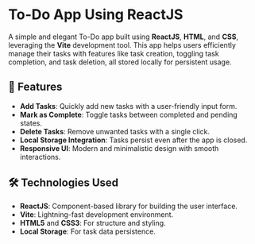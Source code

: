 # To-Do App Using ReactJS

A simple and elegant To-Do app built using **ReactJS**, **HTML**, and **CSS**, leveraging the **Vite** development tool. This app helps users efficiently manage their tasks with features like task creation, toggling task completion, and task deletion, all stored locally for persistent usage.

## 🌟 Features

- **Add Tasks**: Quickly add new tasks with a user-friendly input form.
- **Mark as Complete**: Toggle tasks between completed and pending states.
- **Delete Tasks**: Remove unwanted tasks with a single click.
- **Local Storage Integration**: Tasks persist even after the app is closed.
- **Responsive UI**: Modern and minimalistic design with smooth interactions.

## 🛠️ Technologies Used

- **ReactJS**: Component-based library for building the user interface.
- **Vite**: Lightning-fast development environment.
- **HTML5** and **CSS3**: For structure and styling.
- **Local Storage**: For task data persistence.

